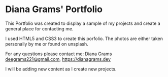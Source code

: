# Diana Grams' Portfolio

This Portfolio was created to display a sample of my projects and create a general place for contacting me.

I used HTML5 and CSS3 to create this porfolio. The photos are either taken personally by me or found on unsplash.

For any questions please contact me: Diana Grams <deegrams221@gmail.com>, https://dianagrams.dev 

I will be adding new content as I create new projects.
